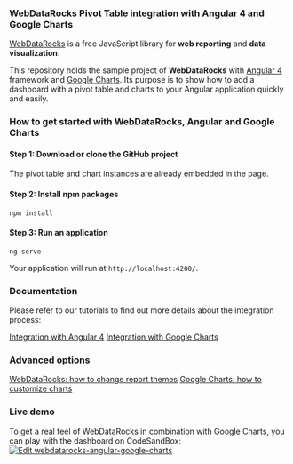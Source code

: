 ### WebDataRocks Pivot Table integration with Angular 4 and Google Charts
[WebDataRocks](https://www.webdatarocks.com/) is a free JavaScript library for **web reporting** and **data visualization**. 

This repository holds the sample project of **WebDataRocks** with [Angular 4](https://angular.io/) framework and [Google Charts](https://developers.google.com/chart/). Its purpose is to show how to add a dashboard with a pivot table and charts to your Angular application quickly and easily. 
### How to get started with WebDataRocks, Angular and Google Charts

#### Step 1: Download or clone the GitHub project 
The pivot table and chart instances are already embedded in the page.
#### Step 2: Install npm packages
`npm install`
#### Step 3: Run an application
`ng serve`

Your application will run at `http://localhost:4200/`.
### Documentation
Please refer to our tutorials to find out more details about the integration process:

[Integration with Angular 4](https://www.webdatarocks.com/doc/integration-with-angular/)
[Integration with Google Charts](https://www.webdatarocks.com/doc/integration-with-google-charts/)
### Advanced options
[WebDataRocks: how to change report themes](https://www.webdatarocks.com/doc/changing-report-themes/)
[Google Charts: how to customize charts](https://developers.google.com/chart/interactive/docs/customizing_charts)
### Live demo
To get a real feel of WebDataRocks in combination with Google Charts, you can play with the dashboard on CodeSandBox:
[![Edit webdatarocks-angular-google-charts](https://codesandbox.io/static/img/play-codesandbox.svg)](https://codesandbox.io/s/6x4zx3xljr)
